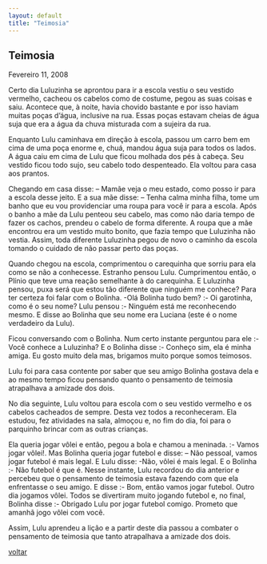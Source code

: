 ```yaml
---
layout: default
title: "Teimosia"
--- 
```


## Teimosia

Fevereiro 11, 2008

Certo dia Luluzinha se aprontou para ir a escola vestiu o seu vestido vermelho, cacheou os cabelos como de costume, pegou as suas coisas e saiu. Acontece que, à noite, havia chovido bastante e por isso haviam muitas poças d’água, inclusive na rua. Essas poças estavam cheias de água suja que era a água da chuva misturada com a sujeira da rua.

Enquanto Lulu caminhava em direção à escola, passou um carro bem em cima de uma poça enorme e, chuá, mandou água suja para todos os lados. A água caiu em cima de Lulu que ficou molhada dos pés à cabeça. Seu vestido ficou todo sujo, seu cabelo todo despenteado. Ela voltou para casa aos prantos.

Chegando em casa disse: – Mamãe veja o meu estado, como posso ir para a escola desse jeito. E a sua mãe disse: – Tenha calma minha filha, tome um banho que eu vou providenciar uma roupa para você ir para a escola. Após o banho a mãe da Lulu penteou seu cabelo, mas como não daria tempo de fazer os cachos, prendeu o cabelo de forma diferente. A roupa que a mãe encontrou era um vestido muito bonito, que fazia tempo que Luluzinha não vestia. Assim, toda diferente Luluzinha pegou de novo o caminho da escola tomando o cuidado de não passar perto das poças.

Quando chegou na escola, comprimentou o carequinha que sorriu para ela como se não a conhecesse. Estranho pensou Lulu. Cumprimentou então, o Plínio que teve uma reação semelhante à do carequinha. E Luluzinha pensou, puxa será que estou tão diferente que ninguém me conhece? Para ter certeza foi falar com o Bolinha. -Olá Bolinha tudo bem? :- Oi garotinha, como é o seu nome? Lulu pensou :- Ninguém está me reconhecendo mesmo. E disse ao Bolinha que seu nome era Luciana (este é o nome verdadeiro da Lulu).

Ficou conversando com o Bolinha. Num certo instante perguntou para ele :- Você conhece a Luluzinha? E o Bolinha disse :- Conheço sim, ela é minha amiga. Eu gosto muito dela mas, brigamos muito porque somos teimosos.

Lulu foi para casa contente por saber que seu amigo Bolinha gostava dela e ao mesmo tempo ficou pensando quanto o pensamento de teimosia atrapalhava a amizade dos dois.

No dia seguinte, Lulu voltou para escola com o seu vestido vermelho e os cabelos cacheados de sempre. Desta vez todos a reconheceram. Ela estudou, fez atividades na sala, almoçou e, no fim do dia, foi para o parquinho brincar com as outras crianças.

Ela queria jogar vôlei e então, pegou a bola e chamou a meninada. :- Vamos jogar vôlei!. Mas Bolinha queria jogar futebol e disse: – Não pessoal, vamos jogar futebol é mais legal. E Lulu disse: -Não, vôlei é mais legal. E o Bolinha :- Não futebol é que é. Nesse instante, Lulu recordou do dia anterior e percebeu que o pensamento de teimosia estava fazendo com que ela enfrentasse o seu amigo. E disse :- Bom, então vamos jogar futebol. Outro dia jogamos vôlei. Todos se divertiram muito jogando futebol e, no final, Bolinha disse :- Obrigado Lulu por jogar futebol comigo. Prometo que amanhã jogo vôlei com você.

Assim, Lulu aprendeu a lição e a partir deste dia passou a combater o pensamento de teimosia que tanto atrapalhava a amizade dos dois.

[voltar](./)